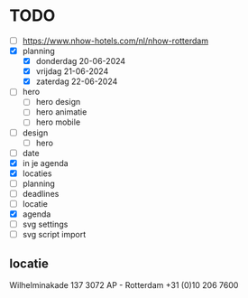 # TODO

- [ ] https://www.nhow-hotels.com/nl/nhow-rotterdam
- [x] planning
  - [x] donderdag 20-06-2024
  - [x] vrijdag 21-06-2024
  - [x] zaterdag 22-06-2024
- [ ] hero
  - [ ] hero design
  - [ ] hero animatie
  - [ ] hero mobile
- [ ] design
  - [ ] hero
- [ ] date
- [x] in je agenda
- [x] locaties
- [ ] planning
- [ ] deadlines
- [ ] locatie
- [x] agenda
- [ ] svg settings
- [ ] svg script import

## locatie

Wilhelminakade 137
3072 AP - Rotterdam
+31 (0)10 206 7600
